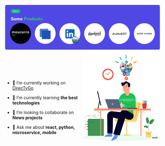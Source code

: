 <p align="center"> 
  <img src="./products.svg" />
</p>

<img align="right" width="50%" src="art.svg"> 

<br/>
<br/>
<br/>
<br/>

- 🔭 I’m currently working on [DirecTvGo](https://www.directvgo.com/br/home/)

- 🌱 I’m currently learning **the best technologies**

- 👯 I’m looking to collaborate on **News projects**

- 💬 Ask me about **react, python, microservice, mobile**

